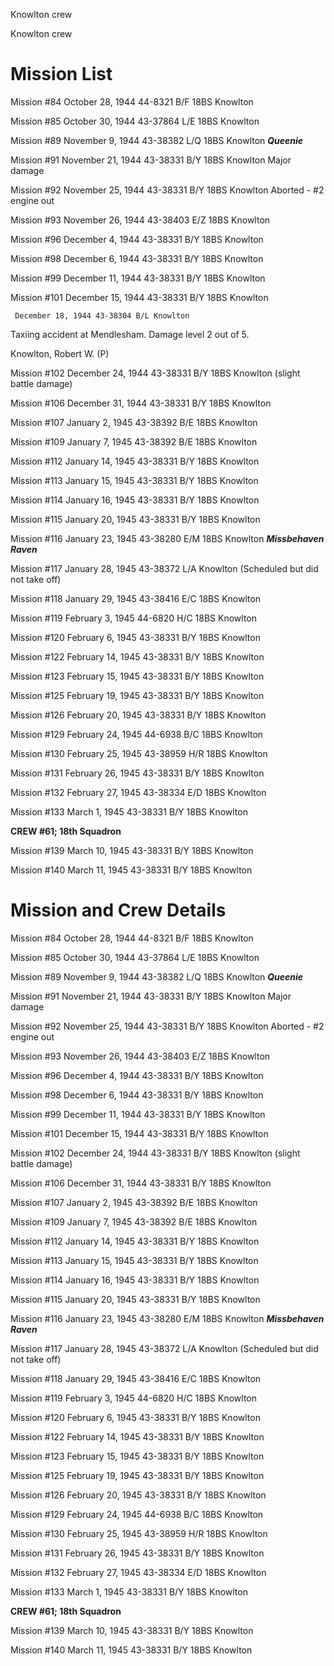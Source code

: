 





Knowlton crew






 




Knowlton crew

 

# Mission List

Mission #84 October 28, 1944 44-8321 B/F 18BS Knowlton

Mission #85 October 30, 1944 43-37864 L/E 18BS Knowlton

Mission #89 November 9, 1944 43-38382 L/Q 18BS Knowlton ***Queenie***

Mission #91 November 21, 1944 43-38331 B/Y 18BS
Knowlton Major damage

Mission #92 November 25, 1944 43-38331 B/Y 18BS
Knowlton Aborted \- #2 engine out

Mission #93 November 26, 1944 43-38403 E/Z 18BS Knowlton

Mission #96 December 4, 1944 43-38331 B/Y 18BS Knowlton

Mission #98 December 6, 1944 43-38331 B/Y 18BS Knowlton

Mission #99 December 11, 1944 43-38331 B/Y 18BS Knowlton

Mission #101 December 15, 1944 43-38331 B/Y 18BS Knowlton

     December 18, 1944 43-38304 B/L Knowlton

Taxiing accident at Mendlesham. Damage level 2 out of 5\.

Knowlton, Robert W. (P)

 

Mission #102 December 24, 1944 43-38331 B/Y 18BS Knowlton
(slight battle damage)

Mission #106 December 31, 1944 43-38331 B/Y 18BS Knowlton

Mission #107 January 2, 1945 43-38392 B/E 18BS Knowlton

Mission #109 January 7, 1945 43-38392 B/E 18BS Knowlton

Mission #112 January 14, 1945 43-38331 B/Y 18BS Knowlton

Mission #113 January 15, 1945 43-38331 B/Y 18BS Knowlton

Mission #114 January 16, 1945 43-38331 B/Y 18BS Knowlton

Mission #115 January 20, 1945 43-38331 B/Y 18BS Knowlton

Mission #116 January 23, 1945 43-38280 E/M 18BS Knowlton ***Missbehaven
Raven***

Mission #117 January 28, 1945 43-38372 L/A
Knowlton
(Scheduled but did not take off)

Mission #118 January 29, 1945 43-38416 E/C 18BS Knowlton

Mission #119 February 3, 1945 44-6820 H/C 18BS Knowlton

Mission #120 February 6, 1945 43-38331 B/Y 18BS Knowlton

Mission #122 February 14, 1945 43-38331 B/Y 18BS Knowlton

Mission #123 February 15, 1945 43-38331 B/Y 18BS Knowlton

Mission #125 February 19, 1945 43-38331 B/Y 18BS Knowlton

Mission #126 February 20, 1945 43-38331 B/Y 18BS Knowlton

Mission #129 February 24, 1945 44-6938 B/C 18BS Knowlton

Mission #130 February 25, 1945 43-38959 H/R 18BS Knowlton

Mission #131 February 26, 1945 43-38331 B/Y 18BS Knowlton

Mission #132 February 27, 1945 43-38334 E/D 18BS Knowlton

Mission #133 March 1, 1945 43-38331 B/Y 18BS Knowlton

**CREW #61; 18th Squadron**

Mission #139 March 10, 1945 43-38331 B/Y 18BS Knowlton

Mission #140 March 11, 1945 43-38331 B/Y 18BS Knowlton

# Mission and Crew Details

Mission #84 October 28, 1944 44-8321 B/F 18BS Knowlton

Mission #85 October 30, 1944 43-37864 L/E 18BS Knowlton

Mission #89 November 9, 1944 43-38382 L/Q 18BS Knowlton ***Queenie***

Mission #91 November 21, 1944 43-38331 B/Y 18BS
Knowlton Major damage

Mission #92 November 25, 1944 43-38331 B/Y 18BS
Knowlton Aborted \- #2 engine out

Mission #93 November 26, 1944 43-38403 E/Z 18BS Knowlton

Mission #96 December 4, 1944 43-38331 B/Y 18BS Knowlton

Mission #98 December 6, 1944 43-38331 B/Y 18BS Knowlton

Mission #99 December 11, 1944 43-38331 B/Y 18BS Knowlton

Mission #101 December 15, 1944 43-38331 B/Y 18BS Knowlton

Mission #102 December 24, 1944 43-38331 B/Y 18BS Knowlton
(slight battle damage)

Mission #106 December 31, 1944 43-38331 B/Y 18BS Knowlton

Mission #107 January 2, 1945 43-38392 B/E 18BS Knowlton

Mission #109 January 7, 1945 43-38392 B/E 18BS Knowlton

Mission #112 January 14, 1945 43-38331 B/Y 18BS Knowlton

Mission #113 January 15, 1945 43-38331 B/Y 18BS Knowlton

Mission #114 January 16, 1945 43-38331 B/Y 18BS Knowlton

Mission #115 January 20, 1945 43-38331 B/Y 18BS Knowlton

Mission #116 January 23, 1945 43-38280 E/M 18BS Knowlton ***Missbehaven
Raven***

Mission #117 January 28, 1945 43-38372 L/A
Knowlton
(Scheduled but did not take off)

Mission #118 January 29, 1945 43-38416 E/C 18BS Knowlton

Mission #119 February 3, 1945 44-6820 H/C 18BS Knowlton

Mission #120 February 6, 1945 43-38331 B/Y 18BS Knowlton

Mission #122 February 14, 1945 43-38331 B/Y 18BS Knowlton

Mission #123 February 15, 1945 43-38331 B/Y 18BS Knowlton

Mission #125 February 19, 1945 43-38331 B/Y 18BS Knowlton

Mission #126 February 20, 1945 43-38331 B/Y 18BS Knowlton

Mission #129 February 24, 1945 44-6938 B/C 18BS Knowlton

Mission #130 February 25, 1945 43-38959 H/R 18BS Knowlton

Mission #131 February 26, 1945 43-38331 B/Y 18BS Knowlton

Mission #132 February 27, 1945 43-38334 E/D 18BS Knowlton

Mission #133 March 1, 1945 43-38331 B/Y 18BS Knowlton

**CREW #61; 18th Squadron**

Mission #139 March 10, 1945 43-38331 B/Y 18BS Knowlton

Mission #140 March 11, 1945 43-38331 B/Y 18BS Knowlton




